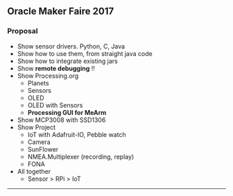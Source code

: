 ## Oracle Maker Faire 2017

### Proposal
- Show sensor drivers. Python, C, Java
- Show how to use them, from straight java code
- Show how to integrate existing jars
- Show **remote debugging** !!
- Show Processing.org
    - Planets
    - Sensors
    - OLED
    - OLED with Sensors
    - **Processing GUI for MeArm**
- Show MCP3008 with SSD1306
- Show Project
    - IoT with Adafruit-IO, Pebble watch
    - Camera
    - SunFlower
    - NMEA.Multiplexer (recording, replay)
    - FONA
- All together
    - Sensor > RPi > IoT
---
